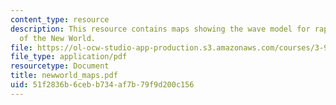 ```yaml
---
content_type: resource
description: This resource contains maps showing the wave model for rapid peopling
  of the New World.
file: https://ol-ocw-studio-app-production.s3.amazonaws.com/courses/3-986-the-human-past-introduction-to-archaeology-fall-2006/51f2836b6cebb734af7b79f9d200c156_newworld_maps.pdf
file_type: application/pdf
resourcetype: Document
title: newworld_maps.pdf
uid: 51f2836b-6ceb-b734-af7b-79f9d200c156
---
```

